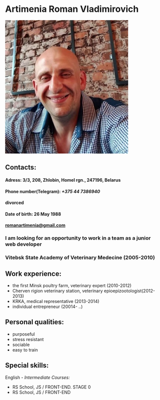 # Artimenia Roman Vladimirovich
![photo](/photoCV1.jpg)
## **Contacts:** 
#### Adress: 3/3, 208, Zhlobin, Homel rgn., 247196, Belarus 
#### Phone number(Telegram): *+375 44 7386940*
#### divorced
#### Date of birth: 26 May 1988
#### romanartimenia@gmail.com
### I am looking for an opportunity to work in a team as a junior web developer 
### Vitebsk State Academy of Veterinary Medecine (2005-2010)

##  Work experience:
 * the first Minsk poultry farm, veterinary expert (2010-2012)
 * Cherven rigion veterinary station, veterinary epioepizootologist(2012-2013)
 * KRKA, medical representative (2013-2014)
 * individual entrepreneur (20014- ..)

 ## Personal qualities:
 * purposeful 
 * stress  resistant 
 * sociable 
 * easy to train
 
 ## Special skills:
 English - *Intermediate*
*Courses:*
* RS School, JS / FRONT-END. STAGE 0
* RS School, JS / FRONT-END 